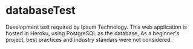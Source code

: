 # databaseTest
Development test required by Ipsum Technology. This web application is hosted in Heroku, using PostgreSQL as the database,
As a beginner's project, best practices and industry standars were not considered. 
